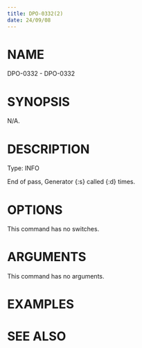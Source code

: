 ```yaml
---
title: DPO-0332(2)
date: 24/09/08
---
```


# NAME

DPO-0332 - DPO-0332

# SYNOPSIS

N/A.

# DESCRIPTION

Type: INFO

End of pass, Generator {:s} called {:d} times.

# OPTIONS

This command has no switches.

# ARGUMENTS

This command has no arguments.

# EXAMPLES

# SEE ALSO
